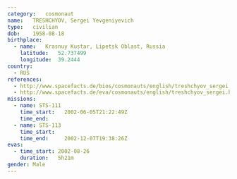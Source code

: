 ```yaml
---
category:	cosmonaut
name:	TRESHCHYOV, Sergei Yevgeniyevich 
type:	civilian
dob:	1958-08-18
birthplace:
  - name:	Krasnuy Kustar, Lipetsk Oblast, Russia
    latitude:	52.737499
    longitude:	39.2444
country:
  - RUS
references:
  - http://www.spacefacts.de/bios/cosmonauts/english/treshchyov_sergei.htm
  - http://www.spacefacts.de/eva/cosmonauts/english/treshchyov_sergei.htm
missions:
  - name: STS-111
    time_start:   2002-06-05T21:22:49Z
    time_end:     
  - name: STS-113
    time_start:   
    time_end:     2002-12-07T19:38:26Z
evas:
  - time_start: 2002-08-26
    duration:   5h21m
gender:	Male
---
```

